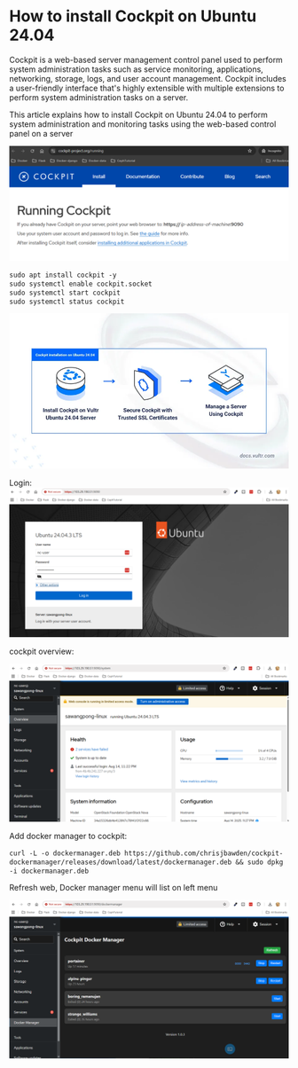# How to install Cockpit on Ubuntu 24.04

Cockpit is a web-based server management control panel used to perform system administration tasks such as service monitoring, applications, networking, storage, logs, and user account management. Cockpit includes a user-friendly interface that's highly extensible with multiple extensions to perform system administration tasks on a server.

This article explains how to install Cockpit on Ubuntu 24.04 to perform system administration and monitoring tasks using the web-based control panel on a server

![](./images/cockpit-web.png)

```
sudo apt install cockpit -y
sudo systemctl enable cockpit.socket
sudo systemctl start cockpit
sudo systemctl status cockpit
```

![](./images/deploy-cockpit.webp)

Login:
![](./images/cockpit-login.png)

cockpit overview:

![](./images/cockpit-overview.png)

Add docker manager to cockpit:

```
curl -L -o dockermanager.deb https://github.com/chrisjbawden/cockpit-dockermanager/releases/download/latest/dockermanager.deb && sudo dpkg -i dockermanager.deb

```

Refresh web, Docker manager menu will list on left menu

![](./images/docker-manager.png)

